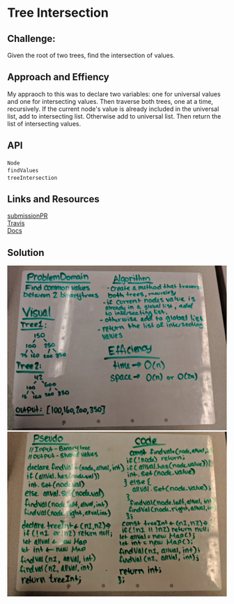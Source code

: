 # Tree Intersection
## Challenge:
Given the root of two trees, find the intersection of values.

## Approach and Effiency 
My appraoch to this was to declare two variables: one for universal values and one for intersecting values. Then traverse both trees, one at a time, recursively. If the current node's value is already included in the universal list, add to intersecting list. Otherwise add to universal list. Then return the list of intersecting values.


## API
`Node` <br>
`findValues` <br>
`treeIntersection `


## Links and Resources
[submissionPR]() <br>
[Travis](https://www.travis-ci.com/nataliealway-401-advanced-javascript/data-structures-and-algorithms) <br>
[Docs]() <br>

## Solution
![uml](../assets/treeIntUML1.jpg)
![uml](../assets/treeIntUML2.jpg)